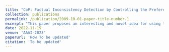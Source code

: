 ```yaml
---
title: "CoP: Factual Inconsistency Detection by Controlling the Preference"
collection: publications
permalink: /publication/2009-10-01-paper-title-number-1
excerpt: "This paper proposes an interesting and novel idea for using tweaked model behavior as an evaluation for factual consistency. The paper demonstrates the SOTA performance on the corresponding task.[Code](https://github.com/Ricardokevins/CoP) [文字解读](https://mp.weixin.qq.com/s/c3Wvp3b5hqN5CFvl2o92PQ)" 
date: 2022-11-19
venue: 'AAAI-2023'
paperurl: 'How To be updated'
citation: 'To be updated'
---
```


